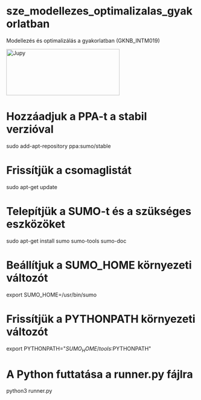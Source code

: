 # sze_modellezes_optimalizalas_gyakorlatban
Modellezés és optimalizálás a gyakorlatban (GKNB_INTM019)

<img src="https://miro.medium.com/v2/resize:fit:1200/1*RzxZF0mmXAsMLrIzAWYDSg.png" alt="Jupy" width="300" height="123">

# Hozzáadjuk a PPA-t a stabil verzióval
sudo add-apt-repository ppa:sumo/stable

# Frissítjük a csomaglistát
sudo apt-get update

# Telepítjük a SUMO-t és a szükséges eszközöket
sudo apt-get install sumo sumo-tools sumo-doc

# Beállítjuk a SUMO_HOME környezeti változót
export SUMO_HOME=/usr/bin/sumo

# Frissítjük a PYTHONPATH környezeti változót
export PYTHONPATH="$SUMO_HOME/tools:$PYTHONPATH"

# A Python futtatása a runner.py fájlra
python3 runner.py
